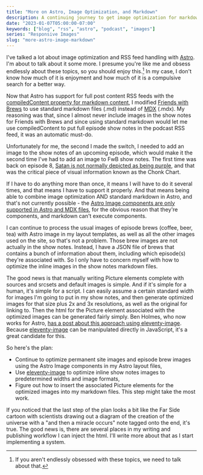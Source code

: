 ```yaml
---
title: "More on Astro, Image Optimization, and Markdown"
description: A continuing journey to get image optimization for markdown files with Astro.
date: "2023-01-07T05:00:00-07:00"
keywords: ["blog", "rss", "astro", "podcast", "images"]
series: "Responsive Images"
slug: "more-astro-image-markdown"
---
```


I've talked a lot about image optimization and RSS feed handling with [Astro](https://astro.build/). I'm about to talk about it some more. I presume you're like me and obsess endlessly about these topics, so you should enjoy this.[^1] In my case, I don't know how much of it is enjoyment and how much of it is a compulsive search for a better way.

Now that Astro has support for full post content RSS feeds with the [compiledContent property for markdown content](https://docs.astro.build/en/guides/rss/#including-full-post-content), I modified [Friends with Brews](https://friendswithbrews.com) to use standard markdown files (.md) instead of [MDX](https://mdxjs.com) (.mdx). My reasoning was that, since I almost never include images in the show notes for Friends with Brews and since using standard markdown would let me use compiledContent to put full episode show notes in the podcast RSS feed, it was an automatic must-do.

Unfortunately for me, the second I made the switch, I needed to add an image to the show notes of an upcoming episode, which would make it the second time I've had to add an image to FwB show notes. The first time was back on episode 8, [Satan is not normally depicted as being purple](https://friendswithbrews.com/8/), and that was the critical piece of visual information known as the Chonk Chart.

If I have to do anything more than once, it means I will have to do it several times, and that means I have to support it properly. And that means being able to combine image optimization AND standard markdown in Astro, and that's not currently possible - the [Astro Image components are only supported in Astro and MDX files](https://docs.astro.build/en/guides/images/#astros-image-integration), for the obvious reason that they're components, and markdown can't execute components.

I can continue to process the usual images of episode brews (coffee, beer, tea) with Astro image in my layout templates, as well as all the other images used on the site, so that's not a problem. Those brew images are not actually in the show notes. Instead, I have a JSON file of brews that contains a bunch of information about them, including which episode(s) they're associated with. So I only have to concern myself with how to optimize the inline images in the show notes markdown files.

The good news is that manually writing Picture elements complete with sources and srcsets and default images is simple. And if it's simple for a human, it's simple for a script. I can easily assume a certain standard width for images I'm going to put in my show notes, and then generate optimized images for that size plus 2x and 3x resolutions, as well as the original for linking to. Then the html for the Picture element associated with the optimized images can be generated fairly simply. Ben Holmes, who now works for Astro, [has a post about this approach using eleventy-image](https://bholmes.dev/blog/picture-perfect-image-optimization/). Because [eleventy-image](https://www.11ty.dev/docs/plugins/image/) can be manipulated directly in JavaScript, it's a great candidate for this.

So here's the plan:

- Continue to optimize permanent site images and episode brew images using the Astro Image components in my Astro layout files,
- Use [eleventy-image](https://www.11ty.dev/docs/plugins/image/) to optimize inline show notes images to predetermined widths and image formats,
- Figure out how to insert the associated Picture elements for the optimized images into my markdown files. This step might take the most work.

If you noticed that the last step of the plan looks a bit like the Far Side cartoon with scientists drawing out a diagram of the creation of the universe with a "and then a miracle occurs" note tagged onto the end, it's true. The good news is, there are several places in my writing and publishing workflow I can inject the html. I'll write more about that as I start implementing a system.

[^1]: If you aren't endlessly obsessed with these topics, we need to talk about that.
